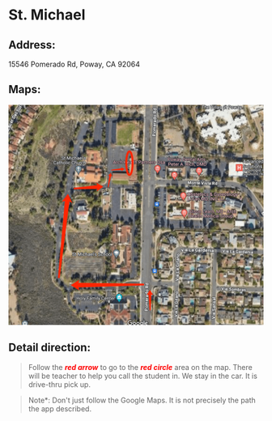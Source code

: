 # St. Michael

## Address: 
15546 Pomerado Rd, Poway, CA 92064

## Maps:
![St. Michael Map](St_Michael.png)

## Detail direction:

> Follow the <span style="color:red">***red arrow***</span> to go to the <span style="color:red">***red circle***</span> area on the map. There will be teacher to help you call the student in. We stay in the car. It is drive-thru pick up.

> Note*: Don't just follow the Google Maps. It is not precisely the path the app described. 